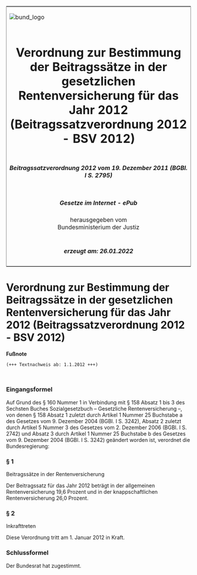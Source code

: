 <span id="DECKBLATT.html"></span>

<table border="0" frame="border" width="100%">

<tr valign="top">

<td align="left">

![bund\_logo](BfJ_2021_Web_de_de.gif)

</td>

<td align="right">

 

</td>

</tr>

<tr align="center" valign="middle">

<td colspan="2">

# Verordnung zur Bestimmung der Beitragssätze in der gesetzlichen Rentenversicherung für das Jahr 2012 (Beitragssatzverordnung 2012 - BSV 2012)

</td>

</tr>

<tr align="center" valign="middle">

<td colspan="2">

##### Beitragssatzverordnung 2012 vom 19. Dezember 2011 (BGBl. I S. 2795)

</td>

</tr>

<tr align="center" valign="middle">

<td colspan="2">

  
  

##### Gesetze im Internet - ePub  
  
herausgegeben vom  
Bundesministerium der Justiz

</td>

</tr>

<tr align="center" valign="bottom">

<td colspan="2">

  
  

##### erzeugt am: 26.01.2022

</td>

</tr>

</table>

<span id="BJNR279500011.html"></span>

# Verordnung zur Bestimmung der Beitragssätze in der gesetzlichen Rentenversicherung für das Jahr 2012 (Beitragssatzverordnung 2012 - BSV 2012)

<div>

  
**Fußnote**

<div class="jnhtml">

<div>

<div class="jurAbsatz">

  

``` 
(+++ Textnachweis ab: 1.1.2012 +++)

 
```

</div>

</div>

</div>

</div>

<span id="BJNR279500011BJNE000100000.html"></span>

### Eingangsformel  

<div>

<div class="jnhtml">

<div>

<div class="jurAbsatz">

Auf Grund des § 160 Nummer 1 in Verbindung mit § 158 Absatz 1 bis 3 des
Sechsten Buches Sozialgesetzbuch – Gesetzliche Rentenversicherung –, von
denen § 158 Absatz 1 zuletzt durch Artikel 1 Nummer 25 Buchstabe a des
Gesetzes vom 9. Dezember 2004 (BGBl. I S. 3242), Absatz 2 zuletzt durch
Artikel 5 Nummer 3 des Gesetzes vom 2. Dezember 2006 (BGBl. I S. 2742)
und Absatz 3 durch Artikel 1 Nummer 25 Buchstabe b des Gesetzes vom 9.
Dezember 2004 (BGBl. I S. 3242) geändert worden ist, verordnet die
Bundesregierung:

</div>

</div>

</div>

</div>

<span id="BJNR279500011BJNE000200000.html"></span>

### § 1  
Beitragssätze in der Rentenversicherung

<div>

<div class="jnhtml">

<div>

<div class="jurAbsatz">

Der Beitragssatz für das Jahr 2012 beträgt in der allgemeinen
Rentenversicherung 19,6 Prozent und in der knappschaftlichen
Rentenversicherung 26,0 Prozent.

</div>

</div>

</div>

</div>

<span id="BJNR279500011BJNE000300000.html"></span>

### § 2  
Inkrafttreten

<div>

<div class="jnhtml">

<div>

<div class="jurAbsatz">

Diese Verordnung tritt am 1. Januar 2012 in Kraft.

</div>

</div>

</div>

</div>

<span id="BJNR279500011BJNE000400000.html"></span>

### Schlussformel  

<div>

<div class="jnhtml">

<div>

<div class="jurAbsatz">

Der Bundesrat hat zugestimmt.

</div>

</div>

</div>

</div>
